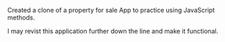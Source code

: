 Created a clone of a property for sale App to practice using JavaScript methods.

I may revist this application further down the line and make it functional. 
